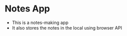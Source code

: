 # Notes App
- This is a notes-making app 
- It also stores the notes in the local using browser API
